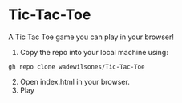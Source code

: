 # Tic-Tac-Toe
A Tic Tac Toe game you can play in your browser!

1. Copy the repo into your local machine using:

```
gh repo clone wadewilsones/Tic-Tac-Toe

```

2. Open index.html in your browser.
3. Play
